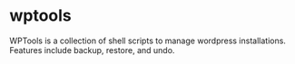 # wptools
WPTools is a collection of shell scripts to manage wordpress installations. Features include backup, restore, and undo.
